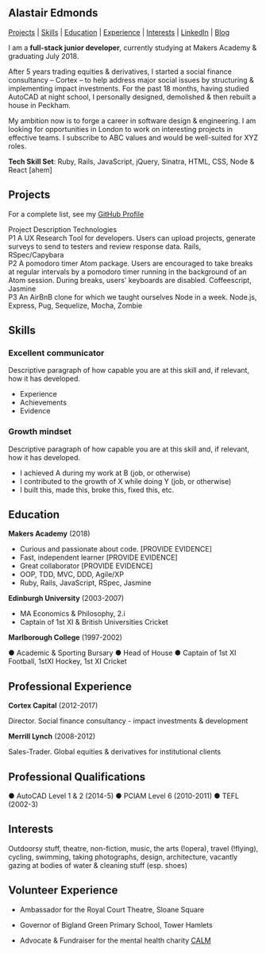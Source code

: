 ## Alastair Edmonds

[Projects](#projects) | [Skills](#Skills) | [Education](#Education) | [Experience](#Experience) | [Interests](#Interest) | [LinkedIn](https://www.linkedin.com/in/alastairedmonds/) | [Blog](https://medium.com/@alastair3D)

I am a **full-stack junior developer**, currently studying at Makers Academy & graduating July 2018.

After 5 years trading equities & derivatives, I started a social finance consultancy – Cortex – to help address major social issues by structuring & implementing impact investments.  For the past 18 months, having studied AutoCAD at night school, I personally designed, demolished & then rebuilt a house in Peckham.  

My ambition now is to forge a career in software design & engineering.  I am looking for opportunities in London to work on interesting projects in effective teams.  I subscribe to ABC values and would be well-suited for XYZ roles.

**Tech Skill Set**: Ruby, Rails, JavaScript, jQuery, Sinatra, HTML, CSS, Node & React [ahem]



## Projects

For a complete list, see my [GitHub Profile](https://github.com/Alastair3D)

  Project	Description                             	Technologies                            
  P1     	A UX Research Tool for developers. Users can upload projects, generate surveys to send to testers and review response data.	Rails, RSpec/Capybara                   
  P2     	A pomodoro timer Atom package. Users are encouraged to take breaks at regular intervals by a pomodoro timer running in the background of an Atom session. During breaks, users' keyboards are disabled.	Coffeescript, Jasmine                   
  P3     	An AirBnB clone for which we taught ourselves Node in a week.	Node.js, Express, Pug, Sequelize, Mocha, Zombie



## Skills

### Excellent communicator

Descriptive paragraph of how capable you are at this skill and, if relevant, how it has developed.

- Experience
- Achievements
- Evidence

### Growth mindset

Descriptive paragraph of how capable you are at this skill and, if relevant, how it has developed.

- I achieved A during my work at B (job, or otherwise)
- I contributed to the growth of X while doing Y (job, or otherwise)
- I built this, made this, broke this, fixed this, etc.


## Education

**Makers Academy** (2018)

- Curious and passionate about code. [PROVIDE EVIDENCE]
- Fast, independent learner [PROVIDE EVIDENCE]
- Great collaborator [PROVIDE EVIDENCE]
- OOP, TDD, MVC, DDD, Agile/XP
- Ruby, Rails, JavaScript, RSpec, Jasmine

**Edinburgh University** (2003-2007)

- MA Economics & Philosophy, 2.i
- Captain of 1st XI & British Universities Cricket

 **Marlborough College** (1997-2002)

● Academic & Sporting Bursary  ● Head of House  ● Captain of 1st XI Football, 1stXI Hockey, 1st XI Cricket



## Professional Experience

**Cortex Capital** (2012-2017)

Director.  Social finance consultancy - impact investments & development

**Merrill Lynch** (2008-2012)

Sales-Trader.  Global equities & derivatives for institutional clients



## Professional Qualifications

● AutoCAD Level 1 & 2 (2014-5)  ● PCIAM Level 6 (2010-2011)  ● TEFL (2002-3)



## Interests

Outdoorsy stuff, theatre, non-fiction, music, the arts (!opera), travel (!flying), cycling, swimming, taking photographs, design, architecture, vacantly gazing at bodies of water & cleaning stuff (esp. shoes)


## Volunteer Experience

- Ambassador for the Royal Court Theatre, Sloane Square

- Governor of Bigland Green Primary School, Tower Hamlets

- Advocate & Fundraiser for the mental health charity [CALM](https://www.thecalmzone.net)
